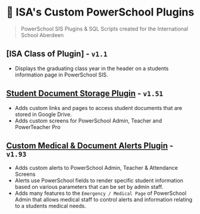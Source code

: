 <h1 align="center">🎒 ISA's Custom PowerSchool Plugins</h1> 

> PowerSchool SIS Plugins & SQL Scripts created for the International School Aberdeen 

## [ISA Class of Plugin] - `v1.1`
* Displays the graduating class year in the header on a students information page in PowerSchool SIS.


## [Student Document Storage Plugin](https://github.com/InternationalSchoolAberdeen/ISAPowerSchoolPlugins/tree/main/ISA%20SDS%20Plugin) - `v1.51`
* Adds custom links and pages to access student documents that are stored in Google Drive. 
* Adds custom screens for PowerSchool Admin, Teacher and PowerTeacher Pro


## [Custom Medical & Document Alerts Plugin](https://github.com/InternationalSchoolAberdeen/ISAPowerSchoolPlugins/tree/main/ISA%20Alerts%20Plugin) - `v1.93`
* Adds custom alerts to PowerSchool Admin, Teacher & Attendance Screens
* Alerts use PowerSchool fields to render specific student information based on various parameters that can be set by admin staff.
* Adds many features to the `Emergency / Medical Page` of PowerSchool Admin that allows medical staff to control alerts and information relating to a students medical needs. 
